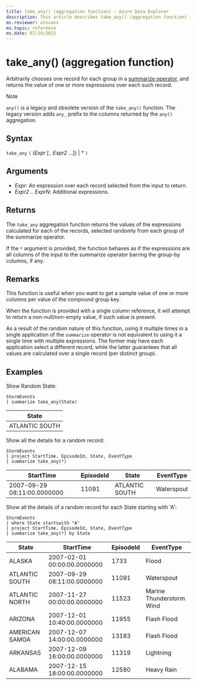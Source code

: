 ```yaml
---
title: take_any() (aggregation function) - Azure Data Explorer
description: This article describes take_any() (aggregation function) in Azure Data Explorer.
ms.reviewer: alexans
ms.topic: reference
ms.date: 07/14/2021
---
```

# take_any() (aggregation function)

Arbitrarily chooses one record for each group in a [summarize operator](summarizeoperator.md),
and returns the value of one or more expressions over each such record.

> [!NOTE]
> `any()` is a legacy and obsolete version of the `take_any()` function. The legacy version adds `any_` prefix to the columns returned by the `any()` aggregation.

## Syntax

`take_any` `(` (*Expr* [`,` *Expr2* ...]) | *\** `)`

## Arguments

* *Expr*: An expression over each record selected from the input to return.
* *Expr2* .. *ExprN*: Additional expressions.

## Returns

The `take_any` aggregation function returns the values of the expressions calculated
for each of the records, selected randomly from each group of the summarize operator.

If the `*` argument is provided, the function behaves as if the expressions are all columns
of the input to the summarize operator barring the group-by columns, if any.

## Remarks

This function is useful when you want to get a sample value of one or more columns
per value of the compound group key.

When the function is provided with a single column reference, it will attempt to
return a non-null/non-empty value, if such value is present.

As a result of the random nature of this function, using it multiple times in
a single application of the `summarize` operator is not equivalent to using
it a single time with multiple expressions. The former may have each application
select a different record, while the latter guarantees that all values are calculated
over a single record (per distinct group).

## Examples

Show Random State:

<!-- csl: https://help.kusto.windows.net/Samples -->
```kusto
StormEvents
| summarize take_any(State)
```

|State|
|---|
|ATLANTIC SOUTH|

Show all the details for a random record:

<!-- csl: https://help.kusto.windows.net/Samples -->
```kusto
StormEvents
| project StartTime, EpisodeId, State, EventType
| summarize take_any(*)
```

|StartTime|EpisodeId|State|EventType|
|---|---|---|---|
|2007-09-29 08:11:00.0000000|11091|ATLANTIC SOUTH|Waterspout|

Show all the details of a random record for each State starting with 'A':

<!-- csl: https://help.kusto.windows.net/Samples -->
```kusto
StormEvents
| where State startswith "A"
| project StartTime, EpisodeId, State, EventType
| summarize take_any(*) by State
```

|State|StartTime|EpisodeId|EventType|
|---|---|---|---|
|ALASKA|2007-02-01 00:00:00.0000000|1733|Flood|
|ATLANTIC SOUTH|2007-09-29 08:11:00.0000000|11091|Waterspout|
|ATLANTIC NORTH|2007-11-27 00:00:00.0000000|11523|Marine Thunderstorm Wind|
|ARIZONA|2007-12-01 10:40:00.0000000|11955|Flash Flood|
|AMERICAN SAMOA|2007-12-07 14:00:00.0000000|13183|Flash Flood|
|ARKANSAS|2007-12-09 16:00:00.0000000|11319|Lightning|
|ALABAMA|2007-12-15 18:00:00.0000000|12580|Heavy Rain|
